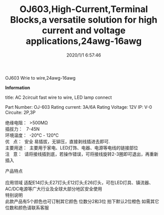 ﻿---
layout: post 
title: OJ603,High-Current,Terminal Blocks,a versatile solution for high current and voltage applications,24awg-16awg
tags: F3 OJ603
categories: housing-terminal
overview: OJ603,lighting-connectors, Wire to Wire,High-Current,Terminal Blocks,a versatile solution for high current and voltage applications,24awg-16awg
part_number: OJ603
thumb_img: static/202006/228-thumb-20200626142507.jpg
small_img: static/202006/228-20200626142507.jpg
date: 2020/1/1 6:57:46
---


OJ603 Wrie to wire,24awg-16awg

__Information__

title: AC 2circuit fast wire to wire, LED lamp connect

Part Number:  OJ-603
Rating current: 3A/6A
Rating Voltage: 12V
IP: V-0
Circuite: 2P,3P

绝缘电阻：&nbsp; &gt;500MΩ<br />
插拔力：&nbsp; &nbsp;7-45N<br />
环境温度：&nbsp; -20℃ - 120℃<br />
优&nbsp; &nbsp;点：&nbsp; 安全 易插拔，无铆压，直接剥线插进去即可.<br />
主要用途：&nbsp; 主要用于家电、LED灯饰、电器、电源等电线的链接部位<br />
注&nbsp; &nbsp;意：&nbsp; 请将接线插到底，若操作错误，可将接线旋转2-3圈即可退出，再重新插入<br />

产品特点<br />
<br />
应用领域 适配E14灯头;E27灯头;E12灯头;E26灯头，可在LED灯具、镇流器、AC/DC电源等广大行业及全球大部分地区安全使用<br />
特别说明<br />
此款产品有5个颜色也可订制其它颜色 位数分2和3位 拍下默认2位橙色 如需其它位数和颜色请联系客服<br />
